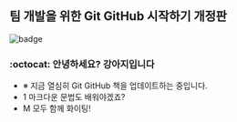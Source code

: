 ## 팀 개발을 위한 Git GitHub 시작하기 개정판

![badge](https://img.shields.io/badge/Hanbit%20Cat-Hello%20GitHub-orange)

### :octocat: 안녕하세요? 강아지입니다

- ※ 지금 열심히 Git GitHub 책을 업데이트하는 중입니다.
- 1 마크다운 문법도 배워야겠죠?
- M 모두 함께 화이팅!
